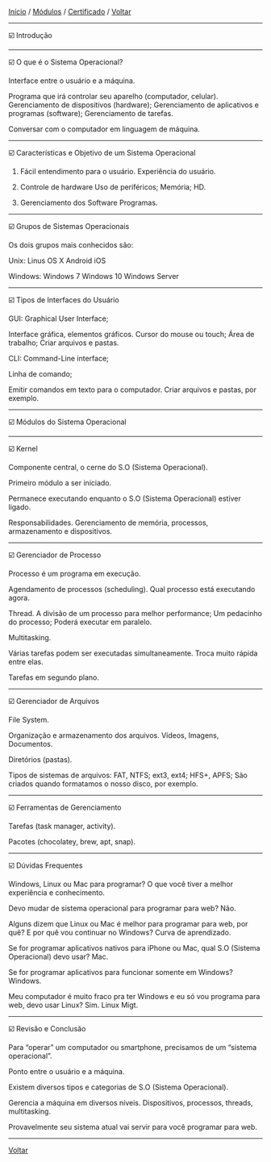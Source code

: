 [Início](https://github.com/Thalyalm/rocketseat-trilha-conectar) /
[Módulos](https://github.com/Thalyalm/rocketseat-trilha-conectar/tree/main/aulas) /
[Certificado](https://github.com/Thalyalm/rocketseat-trilha-conectar/tree/main/certificado/certificado-trilha-conectar.pdf) /
[Voltar](https://github.com/Thalyalm/rocketseat-trilha-conectar/tree/main/aulas/sistemas-operacionais)

----

:ballot_box_with_check: Introdução

---

:ballot_box_with_check: O que é o Sistema Operacional?

Interface entre o usuário e a máquina.

Programa que irá controlar seu aparelho (computador, celular).
    Gerenciamento de dispositivos (hardware);
    Gerenciamento de aplicativos e programas (software);
    Gerenciamento de tarefas.

Conversar com o computador em linguagem de máquina.

---

:ballot_box_with_check: Características e Objetivo de um Sistema Operacional

1. Fácil entendimento para o usuário.
    Experiência do usuário.

2. Controle de hardware
    Uso de periféricos;
    Memória;
    HD.

3. Gerenciamento dos Software
    Programas.

---

:ballot_box_with_check: Grupos de Sistemas Operacionais

Os dois grupos mais conhecidos são:

Unix:
    Linus
    OS X
    Android
    iOS

Windows:
    Windows 7
    Windows 10
    Windows Server

---

:ballot_box_with_check: Tipos de Interfaces do Usuário

GUI:
Graphical User Interface;

Interface gráfica, elementos gráficos.
    Cursor do mouse ou touch;
    Área de trabalho;
    Criar arquivos e pastas.

CLI:
Command-Line interface;

Linha de comando;

Emitir comandos em texto para o computador.
    Criar arquivos e pastas, por exemplo.

---

:ballot_box_with_check: Módulos do Sistema Operacional

---

:ballot_box_with_check: Kernel

Componente central, o cerne do S.O (Sistema Operacional).

Primeiro módulo a ser iniciado.

Permanece executando enquanto o S.O (Sistema Operacional) estiver ligado.

Responsabilidades.
    Gerenciamento de memória, processos, armazenamento e dispositivos.

---

:ballot_box_with_check: Gerenciador de Processo

Processo é um programa em execução.

Agendamento de processos (scheduling).
    Qual processo está executando agora.

Thread.
    A divisão de um processo para melhor performance;
    Um pedacinho do processo;
    Poderá executar em paralelo.

Multitasking.

Várias tarefas podem ser executadas simultaneamente.
    Troca muito rápida entre elas.

Tarefas em segundo plano.

---

:ballot_box_with_check: Gerenciador de Arquivos

File System.

Organização e armazenamento dos arquivos.
    Vídeos, Imagens, Documentos.

Diretórios (pastas).

Tipos de sistemas de arquivos:
    FAT, NTFS;
    ext3, ext4;
    HFS+, APFS;
    São criados quando formatamos o nosso disco, por exemplo.

---

:ballot_box_with_check: Ferramentas de Gerenciamento

Tarefas (task manager, activity).

Pacotes (chocolatey, brew, apt, snap).

---

:ballot_box_with_check: Dúvidas Frequentes

Windows, Linux ou Mac para programar?
    O que você tiver a melhor experiência e conhecimento.

Devo mudar de sistema operacional para programar para web?
    Não.

Alguns dizem que Linux ou Mac é melhor para programar para web, por quê? E por quê vou continuar no Windows?
    Curva de aprendizado.

Se for programar aplicativos nativos para iPhone ou Mac, qual S.O (Sistema Operacional) devo usar?
    Mac.

Se for programar aplicativos para funcionar somente em Windows?
    Windows.

Meu computador é muito fraco pra ter Windows e eu só vou programa para web, devo usar Linux?
    Sim. Linux Migt.

---

:ballot_box_with_check: Revisão e Conclusão

Para “operar” um computador ou smartphone, precisamos de um “sistema operacional”.

Ponto entre o usuário e a máquina.

Existem diversos tipos e categorias de S.O (Sistema Operacional).

Gerencia a máquina em diversos níveis.
    Dispositivos, processos, threads, multitasking.

Provavelmente seu sistema atual vai servir para você programar para web.

---

[Voltar](https://github.com/Thalyalm/rocketseat-trilha-conectar/tree/main/aulas/sistemas-operacionais)